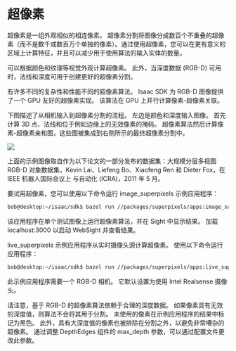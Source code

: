 # 超像素

超像素是一组外观相似的相连像素。 超像素分割将图像分成数百个不重叠的超像素（而不是数千或数百万个单独的像素）。通过使用超像素，您可以在更有意义的区域上计算特征，并且可以减少用于使用算法的输入实体的数量。

可以根据颜色和纹理等视觉外观计算超像素。 此外，当深度数据 (RGB-D) 可用时，法线和深度可用于创建更好的超像素分割。

有许多不同的复杂性和性能不同的超像素算法。 Isaac SDK 为 RGB-D 图像提供了一个 GPU 友好的超像素实现。 该算法在 GPU 上并行计算像素-超像素关联。

下图描述了从相机输入到超像素分割的流程。 左边是颜色和深度输入图像。 首先计算 3D 点、法线和位于例如边缘上的无效像素的掩码。 超像素算法然后计算像素-超像素亲和图，这些图被集成到右侧所示的最终超像素分割中。


![](https://docs.nvidia.com/isaac/_images/superpixels.png)

上面的示例图像取自作为以下论文的一部分发布的数据集：大规模分层多视图 RGB-D 对象数据集，Kevin Lai、Liefeng Bo、Xiaofeng Ren 和 Dieter Fox，在 IEEE 机器人国际会议上 与自动化 (ICRA)，2011 年 5 月。

要试用超像素，您可以使用以下命令运行 image_superpixels 示例应用程序：
```bash
bob@desktop:~/isaac/sdk$ bazel run //packages/superpixels/apps:image_superpixels

```
该应用程序在单个测试图像上运行超像素算法，并在 Sight 中显示结果。 加载 localhost:3000 以启动 WebSight 并查看结果。

live_superpixels 示例应用程序从实时摄像头源计算超像素。 使用以下命令运行应用程序：
```bash
bob@desktop:~/isaac/sdk$ bazel run //packages/superpixels/apps:live_superpixels

```
此示例应用程序需要一个 RGB-D 相机。 它默认设置为使用 Intel Realsense 摄像头。

请注意，基于 RGB-D 的超像素算法依赖于合理的深度数据。 如果像素具有无效的深度值，则算法不会将其用于分割。 未使用的像素在示例应用程序的结果中标记为黑色。 此外，具有大深度值的像素也被排除在分割之外，以避免非常嘈杂的超像素。 通过调整 DepthEdges 组件的 max_depth 参数，可以通过配置文件更改此参数。













































